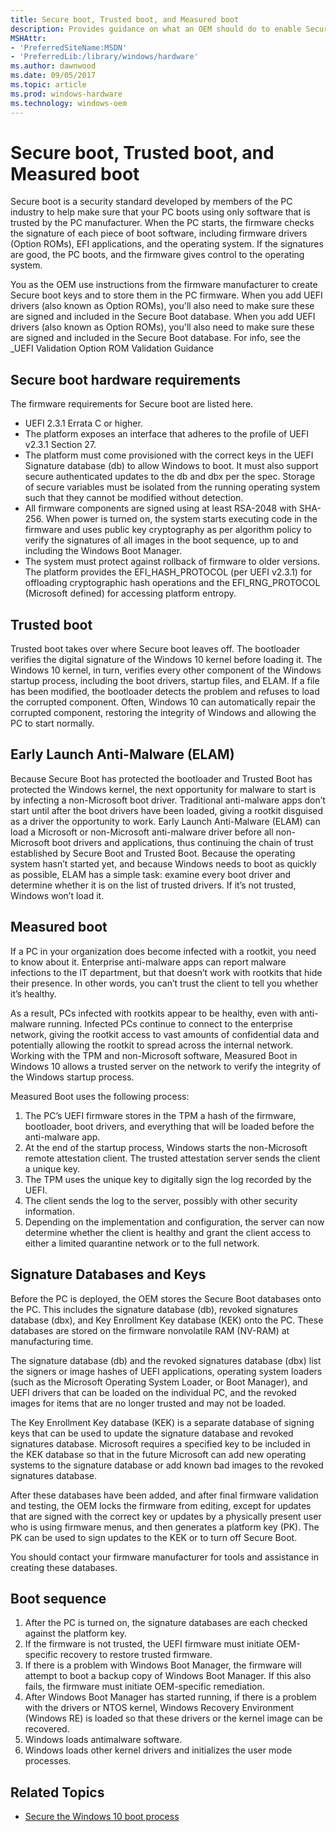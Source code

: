 ```yaml
---
title: Secure boot, Trusted boot, and Measured boot
description: Provides guidance on what an OEM should do to enable Securely booting a device
MSHAttr:
- 'PreferredSiteName:MSDN'
- 'PreferredLib:/library/windows/hardware'
ms.author: dawnwood
ms.date: 09/05/2017
ms.topic: article
ms.prod: windows-hardware
ms.technology: windows-oem
---
```


# Secure boot, Trusted boot, and Measured boot
Secure boot is a security standard developed by members of the PC industry to help make sure that your PC boots using only software that is trusted by the PC manufacturer. When the PC starts, the firmware checks the signature of each piece of boot software, including firmware drivers (Option ROMs), EFI applications, and the operating system. If the signatures are good, the PC boots, and the firmware gives control to the operating system.

You as the OEM use instructions from the firmware manufacturer to create Secure boot keys and to store them in the PC firmware. When you add UEFI drivers (also known as Option ROMs), you'll also need to make sure these are signed and included in the Secure Boot database. When you add UEFI drivers (also known as Option ROMs), you'll also need to make sure these are signed and included in the Secure Boot database. For info, see the _UEFI Validation Option ROM Validation Guidance

## Secure boot hardware requirements
The firmware requirements for Secure boot are listed here.
- UEFI 2.3.1 Errata C or higher.
- The platform exposes an interface that adheres to the profile of UEFI v2.3.1 Section 27.
- The platform must come provisioned with the correct keys in the UEFI Signature database (db) to allow Windows to boot. It must also support secure authenticated updates to the db and dbx per the spec.
Storage of secure variables must be isolated from the running operating system such that they cannot be modified without detection.
- All firmware components are signed using at least RSA-2048 with SHA-256.
When power is turned on, the system starts executing code in the firmware and uses public key cryptography as per algorithm policy to verify the signatures of all images in the boot sequence, up to and including the Windows Boot Manager.
- The system must protect against rollback of firmware to older versions.
The platform provides the EFI_HASH_PROTOCOL (per UEFI v2.3.1) for offloading cryptographic hash operations and the EFI_RNG_PROTOCOL (Microsoft defined) for accessing platform entropy.

## Trusted boot
Trusted boot takes over where Secure boot leaves off. The bootloader verifies the digital signature of the Windows 10 kernel before loading it. The Windows 10 kernel, in turn, verifies every other component of the Windows startup process, including the boot drivers, startup files, and ELAM. If a file has been modified, the bootloader detects the problem and refuses to load the corrupted component. Often, Windows 10 can automatically repair the corrupted component, restoring the integrity of Windows and allowing the PC to start normally.


## Early Launch Anti-Malware (ELAM)
Because Secure Boot has protected the bootloader and Trusted Boot has protected the Windows kernel, the next opportunity for malware to start is by infecting a non-Microsoft boot driver. Traditional anti-malware apps don’t start until after the boot drivers have been loaded, giving a rootkit disguised as a driver the opportunity to work. Early Launch Anti-Malware (ELAM) can load a Microsoft or non-Microsoft anti-malware driver before all non-Microsoft boot drivers and applications, thus continuing the chain of trust established by Secure Boot and Trusted Boot. Because the operating system hasn’t started yet, and because Windows needs to boot as quickly as possible, ELAM has a simple task: examine every boot driver and determine whether it is on the list of trusted drivers. If it’s not trusted, Windows won’t load it.

## Measured boot
If a PC in your organization does become infected with a rootkit, you need to know about it. Enterprise anti-malware apps can report malware infections to the IT department, but that doesn’t work with rootkits that hide their presence. In other words, you can’t trust the client to tell you whether it’s healthy. 

As a result, PCs infected with rootkits appear to be healthy, even with anti-malware running. Infected PCs continue to connect to the enterprise network, giving the rootkit access to vast amounts of confidential data and potentially allowing the rootkit to spread across the internal network.
Working with the TPM and non-Microsoft software, Measured Boot in Windows 10 allows a trusted server on the network to verify the integrity of the Windows startup process. 

Measured Boot uses the following process:
1. The PC’s UEFI firmware stores in the TPM a hash of the firmware, bootloader, boot drivers, and everything that will be loaded before the anti-malware app.
2. At the end of the startup process, Windows starts the non-Microsoft remote attestation client. The trusted attestation server sends the client a unique key.
3. The TPM uses the unique key to digitally sign the log recorded by the UEFI.
4. The client sends the log to the server, possibly with other security information.
5. Depending on the implementation and configuration, the server can now determine whether the client is healthy and grant the client access to either a limited quarantine network or to the full network.


## Signature Databases and Keys
Before the PC is deployed, the OEM stores the Secure Boot databases onto the PC. This includes the signature database (db), revoked signatures database (dbx), and Key Enrollment Key database (KEK) onto the PC. These databases are stored on the firmware nonvolatile RAM (NV-RAM) at manufacturing time.

The signature database (db) and the revoked signatures database (dbx) list the signers or image hashes of UEFI applications, operating system loaders (such as the Microsoft Operating System Loader, or Boot Manager), and UEFI drivers that can be loaded on the individual PC, and the revoked images for items that are no longer trusted and may not be loaded.

The Key Enrollment Key database (KEK) is a separate database of signing keys that can be used to update the signature database and revoked signatures database. Microsoft requires a specified key to be included in the KEK database so that in the future Microsoft can add new operating systems to the signature database or add known bad images to the revoked signatures database.

After these databases have been added, and after final firmware validation and testing, the OEM locks the firmware from editing, except for updates that are signed with the correct key or updates by a physically present user who is using firmware menus, and then generates a platform key (PK). The PK can be used to sign updates to the KEK or to turn off Secure Boot.

You should contact your firmware manufacturer for tools and assistance in creating these databases. 

## Boot sequence
1. After the PC is turned on, the signature databases are each checked against the platform key.
2. If the firmware is not trusted, the UEFI firmware must initiate OEM-specific recovery to restore trusted firmware.
3. If there is a problem with Windows Boot Manager, the firmware will attempt to boot a backup copy of Windows Boot Manager. If this also fails, the firmware must initiate OEM-specific remediation.
4. After Windows Boot Manager has started running, if there is a problem with the drivers or NTOS kernel, Windows Recovery Environment (Windows RE) is loaded so that these drivers or the kernel image can be recovered.
5. Windows loads antimalware software.
6. Windows loads other kernel drivers and initializes the user mode processes.


## Related Topics
- [Secure the Windows 10 boot process](https://docs.microsoft.com/en-us/windows/threat-protection/secure-the-windows-10-boot-process)